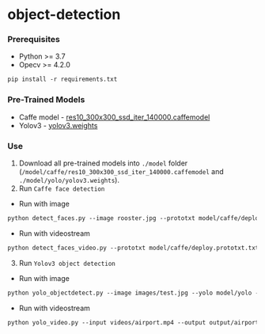# object-detection

### Prerequisites
- Python >= 3.7
- Opecv >= 4.2.0

``` markdown
pip install -r requirements.txt
```

### Pre-Trained Models
- Caffe model - [res10_300x300_ssd_iter_140000.caffemodel](https://drive.google.com/file/d/1tSuG6s1EpV5lslchi83uTUz8fMdip7rK/view?usp=sharing)
- Yolov3 - [yolov3.weights](https://drive.google.com/file/d/1cjzsoIHhw80lVJReIvtmpoBMgN76lY-J/view?usp=sharing)

### Use
1. Download all pre-trained models into `./model` folder (`/model/caffe/res10_300x300_ssd_iter_140000.caffemodel` and `./model/yolo/yolov3.weights`).
2. Run `Caffe face detection`
- Run with image
```markdown
python detect_faces.py --image rooster.jpg --prototxt model/caffe/deploy.prototxt.txt --model model/caffe/res10_300x300_ssd_iter_140000.caffemodel
```
- Run with videostream
```markdown
python detect_faces_video.py --prototxt model/caffe/deploy.prototxt.txt --model model/caffe/res10_300x300_ssd_iter_140000.caffemodel
```
3. Run `Yolov3 object detection`
- Run with image
```markdown
python yolo_objectdetect.py --image images/test.jpg --yolo model/yolo -o ouput/test_out.jpg
```
- Run with videostream
```markdown
python yolo_video.py --input videos/airport.mp4 --output output/airport_output.avi --yolo model/yolo
```

